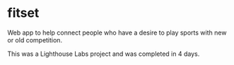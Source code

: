 # fitset

Web app to help connect people who have a desire to play sports with new or old competition. 

This was a Lighthouse Labs project and was completed in 4 days.
